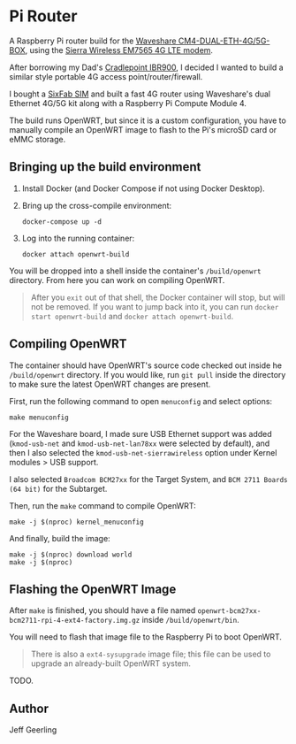 # Pi Router

A Raspberry Pi router build for the [Waveshare CM4-DUAL-ETH-4G/5G-BOX](https://pipci.jeffgeerling.com/boards_cm/waveshare-dual-gb-ethernet-5g-4g-base-board.html), using the [Sierra Wireless EM7565 4G LTE modem](https://pipci.jeffgeerling.com/cards_network/sierra-wireless-em7565.html).

After borrowing my Dad's [Cradlepoint IBR900](https://cradlepoint.com/products/endpoints/#filter=.use_case_router_firewalls), I decided I wanted to build a similar style portable 4G access point/router/firewall.

I bought a [SixFab SIM](https://sixfab.com/sim/) and built a fast 4G router using Waveshare's dual Ethernet 4G/5G kit along with a Raspberry Pi Compute Module 4.

The build runs OpenWRT, but since it is a custom configuration, you have to manually compile an OpenWRT image to flash to the Pi's microSD card or eMMC storage.

## Bringing up the build environment

  1. Install Docker (and Docker Compose if not using Docker Desktop).
  1. Bring up the cross-compile environment:

     ```
     docker-compose up -d
     ```

  1. Log into the running container:

     ```
     docker attach openwrt-build
     ```

You will be dropped into a shell inside the container's `/build/openwrt` directory. From here you can work on compiling OpenWRT.

> After you `exit` out of that shell, the Docker container will stop, but will not be removed. If you want to jump back into it, you can run `docker start openwrt-build` and `docker attach openwrt-build`.

## Compiling OpenWRT

The container should have OpenWRT's source code checked out inside he `/build/openwrt` directory. If you would like, run `git pull` inside the directory to make sure the latest OpenWRT changes are present.

First, run the following command to open `menuconfig` and select options:

```
make menuconfig
```

For the Waveshare board, I made sure USB Ethernet support was added (`kmod-usb-net` and `kmod-usb-net-lan78xx` were selected by default), and then I also selected the `kmod-usb-net-sierrawireless` option under Kernel modules > USB support.

I also selected `Broadcom BCM27xx` for the Target System, and `BCM 2711 Boards (64 bit)` for the Subtarget.

Then, run the `make` command to compile OpenWRT:

```
make -j $(nproc) kernel_menuconfig
```

And finally, build the image:

```
make -j $(nproc) download world
make -j $(nproc)
```

## Flashing the OpenWRT Image

After `make` is finished, you should have a file named `openwrt-bcm27xx-bcm2711-rpi-4-ext4-factory.img.gz` inside `/build/openwrt/bin`.

You will need to flash that image file to the Raspberry Pi to boot OpenWRT.

> There is also a `ext4-sysupgrade` image file; this file can be used to upgrade an already-built OpenWRT system.

TODO.

## Author

Jeff Geerling
